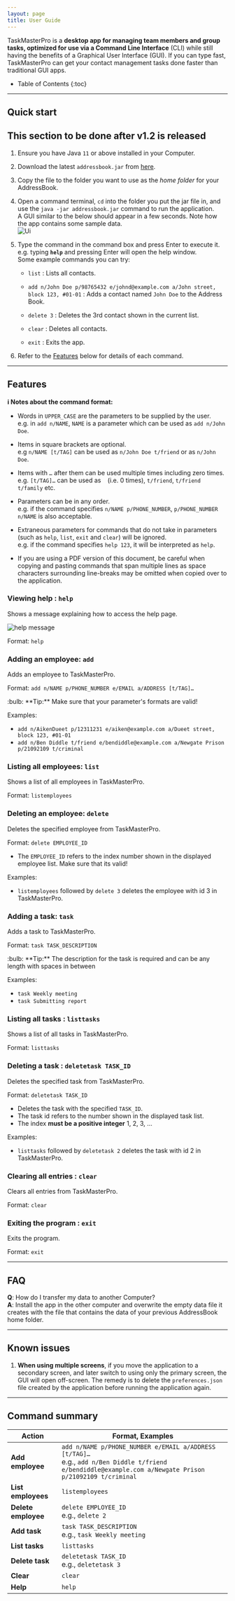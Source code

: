 ```yaml
---
layout: page
title: User Guide
---
```


TaskMasterPro is a **desktop app for managing team members and group tasks, optimized for use via a Command Line Interface** (CLI) while still having the benefits of a Graphical User Interface (GUI). If you can type fast, TaskMasterPro can get your contact management tasks done faster than traditional GUI apps.

* Table of Contents
  {:toc}

--------------------------------------------------------------------------------------------------------------------

## Quick start
## This section to be done after v1.2 is released
1. Ensure you have Java `11` or above installed in your Computer.

1. Download the latest `addressbook.jar` from [here](https://github.com/se-edu/addressbook-level3/releases).

1. Copy the file to the folder you want to use as the _home folder_ for your AddressBook.

1. Open a command terminal, `cd` into the folder you put the jar file in, and use the `java -jar addressbook.jar` command to run the application.<br>
   A GUI similar to the below should appear in a few seconds. Note how the app contains some sample data.<br>
   ![Ui](images/Ui.png)

1. Type the command in the command box and press Enter to execute it. e.g. typing **`help`** and pressing Enter will open the help window.<br>
   Some example commands you can try:

    * `list` : Lists all contacts.

    * `add n/John Doe p/98765432 e/johnd@example.com a/John street, block 123, #01-01` : Adds a contact named `John Doe` to the Address Book.

    * `delete 3` : Deletes the 3rd contact shown in the current list.

    * `clear` : Deletes all contacts.

    * `exit` : Exits the app.

1. Refer to the [Features](#features) below for details of each command.

--------------------------------------------------------------------------------------------------------------------

## Features

<div markdown="block" class="alert alert-info">

**:information_source: Notes about the command format:**<br>

* Words in `UPPER_CASE` are the parameters to be supplied by the user.<br>
  e.g. in `add n/NAME`, `NAME` is a parameter which can be used as `add n/John Doe`.

* Items in square brackets are optional.<br>
  e.g `n/NAME [t/TAG]` can be used as `n/John Doe t/friend` or as `n/John Doe`.

* Items with `…`​ after them can be used multiple times including zero times.<br>
  e.g. `[t/TAG]…​` can be used as ` ` (i.e. 0 times), `t/friend`, `t/friend t/family` etc.

* Parameters can be in any order.<br>
  e.g. if the command specifies `n/NAME p/PHONE_NUMBER`, `p/PHONE_NUMBER n/NAME` is also acceptable.

* Extraneous parameters for commands that do not take in parameters (such as `help`, `list`, `exit` and `clear`) will be ignored.<br>
  e.g. if the command specifies `help 123`, it will be interpreted as `help`.

* If you are using a PDF version of this document, be careful when copying and pasting commands that span multiple lines as space characters surrounding line-breaks may be omitted when copied over to the application.
</div>

### Viewing help : `help`

Shows a message explaining how to access the help page.

![help message](images/helpMessage.png)

Format: `help`

### Adding an employee: `add`

Adds an employee to TaskMasterPro.

Format: `add n/NAME p/PHONE_NUMBER e/EMAIL a/ADDRESS [t/TAG]…​`

<div markdown="span" class="alert alert-primary">:bulb: **Tip:**
Make sure that your parameter's formats are valid!
</div>

Examples:
* `add n/AikenDueet p/12311231 e/aiken@example.com a/Dueet street, block 123, #01-01`
* `add n/Ben Diddle t/friend e/bendiddle@example.com a/Newgate Prison p/21092109 t/criminal`

### Listing all employees: `list`

Shows a list of all employees in TaskMasterPro.

Format: `listemployees`

### Deleting an employee: `delete`

Deletes the specified employee from TaskMasterPro.

Format: `delete EMPLOYEE_ID`

* The `EMPLOYEE_ID` refers to the index number shown in the displayed employee list.
  Make sure that its valid!

Examples:
* `listemployees` followed by `delete 3` deletes the employee with id 3 in TaskMasterPro.

### Adding a task: `task`

Adds a task to TaskMasterPro.

Format: `task TASK_DESCRIPTION`

<div markdown="span" class="alert alert-primary">:bulb: **Tip:**
The description for the task is required and can be any length with spaces in between
</div>

Examples:
* `task Weekly meeting`
* `task Submitting report`

### Listing all tasks : `listtasks`

Shows a list of all tasks in TaskMasterPro.

Format: `listtasks`

### Deleting a task : `deletetask TASK_ID`

Deletes the specified task from TaskMasterPro.

Format: `deletetask TASK_ID`

* Deletes the task with the specified `TASK_ID`.
* The task id refers to the number shown in the displayed task list.
* The index **must be a positive integer** 1, 2, 3, …​

Examples:
* `listtasks` followed by `deletetask 2` deletes the task with id 2 in TaskMasterPro.

### Clearing all entries : `clear`

Clears all entries from TaskMasterPro.

Format: `clear`

### Exiting the program : `exit`

Exits the program.

Format: `exit`

--------------------------------------------------------------------------------------------------------------------

## FAQ

**Q**: How do I transfer my data to another Computer?<br>
**A**: Install the app in the other computer and overwrite the empty data file it creates with the file that contains the data of your previous AddressBook home folder.

--------------------------------------------------------------------------------------------------------------------

## Known issues

1. **When using multiple screens**, if you move the application to a secondary screen, and later switch to using only the primary screen, the GUI will open off-screen. The remedy is to delete the `preferences.json` file created by the application before running the application again.

--------------------------------------------------------------------------------------------------------------------

## Command summary

Action | Format, Examples
--------|------------------
**Add employee** | `add n/NAME p/PHONE_NUMBER e/EMAIL a/ADDRESS [t/TAG]…​` <br> e.g., `add n/Ben Diddle t/friend e/bendiddle@example.com a/Newgate Prison p/21092109 t/criminal`
**List employees** | `listemployees`
**Delete employee** | `delete EMPLOYEE_ID` <br> e.g., `delete 2`
**Add task** | `task TASK_DESCRIPTION` <br> e.g., `task Weekly meeting`
**List tasks** | `listtasks`
**Delete task** | `deletetask TASK_ID`<br> e.g., `deletetask 3`
**Clear** | `clear`
**Help** | `help`
